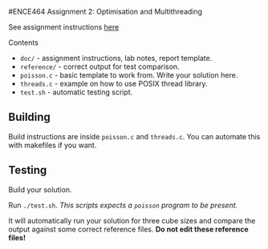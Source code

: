 
#ENCE464 Assignment 2: Optimisation and Multithreading


See assignment instructions [here](doc/instrucions/instructions.pdf)

Contents
 - `doc/` - assignment instructions, lab notes, report template.
 - `reference/` - correct output for test comparison.
 - `poisson.c` - basic template to work from. Write your solution here.
 - `threads.c` - example on how to use POSIX thread library.
 - `test.sh` - automatic testing script.

Building
--------

Build instructions are inside `poisson.c` and `threads.c`. You can automate this
with makefiles if you want.


Testing
-------

Build your solution.

Run `./test.sh`. *This scripts expects a `poisson` program to be present.*

It will automatically run your solution for three cube sizes and compare the
output against some correct reference files. **Do not edit these reference
files!**